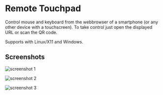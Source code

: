 # Remote Touchpad

Control mouse and keyboard from the webbrowser of a smartphone (or any other device with a touchscreen).
To take control just open the displayed URL or scan the QR code.

Supports with Linux/X11 and Windows.

## Screenshots

![screenshot 1](https://raw.githubusercontent.com/Unrud/remote-touchpad/master/screenshots/1.png)

![screenshot 2](https://raw.githubusercontent.com/Unrud/remote-touchpad/master/screenshots/2.png)

![screenshot 3](https://raw.githubusercontent.com/Unrud/remote-touchpad/master/screenshots/3.png)
